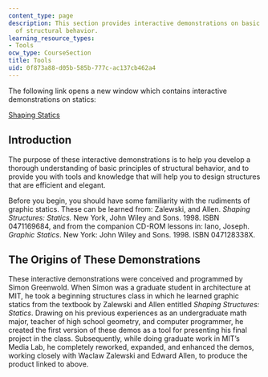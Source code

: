 ```yaml
---
content_type: page
description: This section provides interactive demonstrations on basic principles
  of structural behavior.
learning_resource_types:
- Tools
ocw_type: CourseSection
title: Tools
uid: 0f873a88-d05b-585b-777c-ac137cb462a4
---
```


The following link opens a new window which contains interactive demonstrations on statics:

[Shaping Statics](/ans7870/4/4.463/f04/module/Start.html)

Introduction
------------

The purpose of these interactive demonstrations is to help you develop a thorough understanding of basic principles of structural behavior, and to provide you with tools and knowledge that will help you to design structures that are efficient and elegant.

Before you begin, you should have some familiarity with the rudiments of graphic statics. These can be learned from: Zalewski, and Allen. _Shaping Structures: Statics._ New York, John Wiley and Sons. 1998. ISBN 0471169684, and from the companion CD-ROM lessons in: Iano, Joseph. _Graphic Statics_. New York: John Wiley and Sons. 1998. ISBN 047128338X.

The Origins of These Demonstrations
-----------------------------------

These interactive demonstrations were conceived and programmed by Simon Greenwold. When Simon was a graduate student in architecture at MIT, he took a beginning structures class in which he learned graphic statics from the textbook by Zalewski and Allen entitled _Shaping Structures: Statics_. Drawing on his previous experiences as an undergraduate math major, teacher of high school geometry, and computer programmer, he created the first version of these demos as a tool for presenting his final project in the class. Subsequently, while doing graduate work in MIT’s Media Lab, he completely reworked, expanded, and enhanced the demos, working closely with Waclaw Zalewski and Edward Allen, to produce the product linked to above.